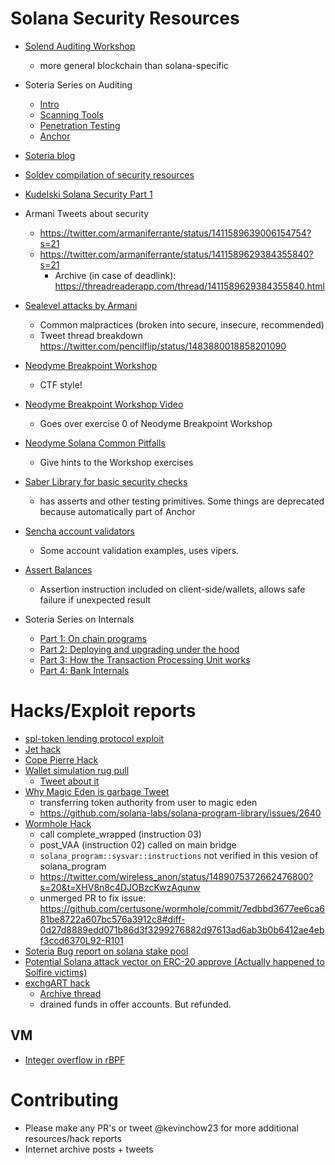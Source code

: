 # Solana Security Resources

- [Solend Auditing Workshop](https://docs.google.com/presentation/d/1jZ9kVo6hnhBsz3D2sywqpMojqLE5VTZtaXna7OHL1Uk/edit?pli=1#slide=id.ge15c343642_0_51)
    - more general blockchain than solana-specific

- Soteria Series on Auditing
    - [Intro](https://medium.com/coinmonks/how-to-audit-solana-smart-contracts-part-1-a-systematic-approach-56a434f6c-9ed)
    - [Scanning Tools](https://medium.com/coinmonks/how-to-audit-solana-smart-contracts-part-2-automated-scanning-ceb88830ae6d)
    - [Penetration Testing](https://medium.com/coinmonks/how-to-audit-solana-smart-contracts-part-3-penetration-testing-a315b3bbb2d3)
    - [Anchor](https://medium.com/coinmonks/how-to-audit-solana-smart-contracts-part-4-the-anchor-framework-ef42d944f086)
- [Soteria blog](https://blog.soteria.dev/?p=ceb88830ae6d)
- [Soldev compilation of security resources](https://www.soldev.app/library/security/dfrMbk07g)
- [Kudelski Solana Security Part 1](https://research.kudelskisecurity.com/2021/09/15/solana-program-security-part1/)
- Armani Tweets about security
    - https://twitter.com/armaniferrante/status/1411589639006154754?s=21
    - https://twitter.com/armaniferrante/status/1411589629384355840?s=21
        - Archive (in case of deadlink): https://threadreaderapp.com/thread/1411589629384355840.html
- [Sealevel attacks by Armani](https://github.com/project-serum/sealevel-attacks/tree/master/programs)
    - Common malpractices (broken into secure, insecure, recommended)
    - Tweet thread breakdown https://twitter.com/pencilflip/status/1483880018858201090
- [Neodyme Breakpoint Workshop](https://workshop.neodyme.io/)
    - CTF style!
- [Neodyme Breakpoint Workshop Video](https://www.youtube.com/watch?v=vbkhhgeP30I&ab_channel=Solana)
    - Goes over exercise 0 of Neodyme Breakpoint Workshop
- [Neodyme Solana Common Pitfalls](https://blog.neodyme.io/posts/solana_common_pitfalls)
    - Give hints to the Workshop exercises
- [Saber Library for basic security checks](https://github.com/saber-hq/vipers)
    - has asserts and other testing primitives. Some things are deprecated because automatically part of Anchor
- [Sencha account validators](https://github.com/SenchaHQ/sencha/blob/master/programs/cpamm/src/account_validators.rs)
    - Some account validation examples, uses vipers.
- [Assert Balances](https://github.com/project-serum/assert-balances)
    - Assertion instruction included on client-side/wallets, allows safe failure if unexpected result

- Soteria Series on Internals
    - [Part 1: On chain programs](https://www.soteria.dev/post/solana-internals-part-1-what-are-the-native-on-chain-programs-and-why-do-they-matter)
    - [Part 2: Deploying and upgrading under the hood](https://www.soteria.dev/post/solana-internals-part-2-how-is-a-solana-program-deployed-and-upgraded)
    - [Part 3: How the Transaction Processing Unit works](https://www.soteria.dev/post/solana-internals-part-3-the-transaction-processing-unit-tpu)
    - [Part 4: Bank Internals](https://www.soteria.dev/post/solana-internals-part-4-the-bank-a-key-component)

# Hacks/Exploit reports
- [spl-token lending protocol exploit](https://blog.neodyme.io/posts/lending_disclosure)
- [Jet hack](https://medium.com/@0xjayne/-how-to-freely-borrow-all-the-tvl-from-the-jet-protocol-25d40e35920e)
- [Cope Pierre Hack](https://github.com/Arrowana/cope-roulette-pro)
- [Wallet simulation rug pull](https://opcodes.fr/publications/2022-01/detecting-transaction-simulation/)
    - [Tweet about it](https://twitter.com/TheCryptoBird/status/1488560566029500427?s=20&t=l9rpVewzESNoByVd0MPe1g)
- [Why Magic Eden is garbage Tweet](https://twitter.com/AndreiBalici/status/1488077648542769154?s=20&t=l9rpVewzESNoByVd0MPe1g)
    - transferring token authority from user to magic eden
    - https://github.com/solana-labs/solana-program-library/issues/2640
- [Wormhole Hack](https://twitter.com/samczsun/status/1489044939732406275)
    - call complete_wrapped (instruction 03)
    - post_VAA (instruction 02) called on main bridge
    - `solana_program::sysvar::instructions` not verified in this vesion of solana_program
    - https://twitter.com/wireless_anon/status/1489075372662476800?s=20&t=XHV8n8c4DJOBzcKwzAqunw
    - unmerged PR to fix issue: https://github.com/certusone/wormhole/commit/7edbbd3677ee6ca681be8722a607bc576a3912c8#diff-0d27d8889edd071b86d3f3299276882d97613ad6ab3b0b6412ae4ebf3ccd6370L92-R101
- [Soteria Bug report on solana stake pool](https://medium.com/coinmonks/solana-stake-pool-a-semantic-inconsistency-vulnerability-discovered-by-soteria-b92abcbaf909)
- [Potential Solana attack vector on ERC-20 approve (Actually happened to Solfire victims)](https://2501babe.github.io/tools/revoken.html)
- [exchgART hack](https://twitter.com/exchgART/status/1489881735642947589?s=20&t=SDiPEXeh3SjfCyOv7zXaBg)
    - [Archive thread](https://threadreaderapp.com/thread/1489881735642947589.html)
    - drained funds in offer accounts. But refunded.

## VM
- [Integer overflow in rBPF](https://blocksecteam.medium.com/new-integer-overflow-bug-discovered-in-solana-rbpf-7729717159ee)
# Contributing
- Please make any PR's or tweet @kevinchow23 for more additional resources/hack reports
- Internet archive posts + tweets
